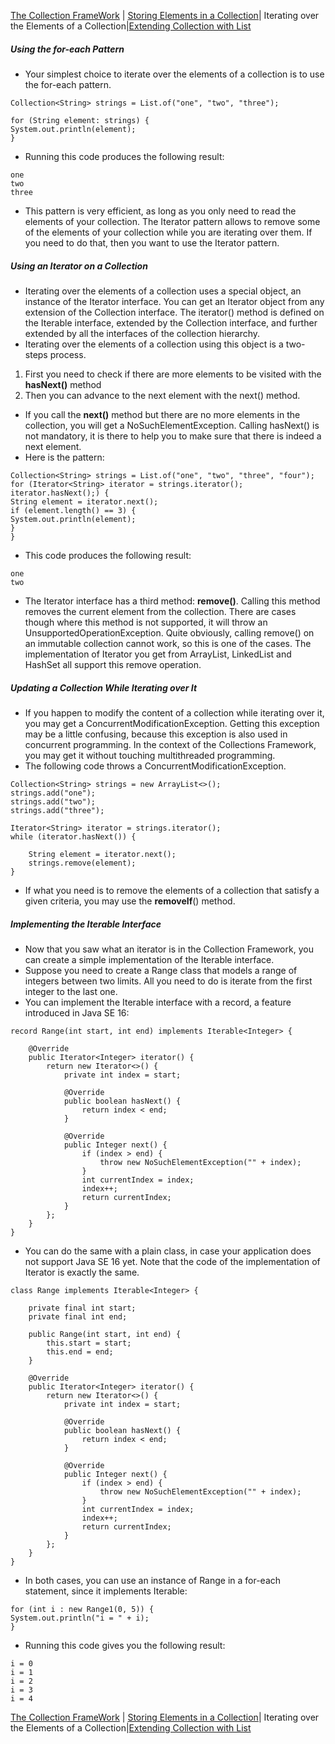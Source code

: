 [The Collection FrameWork](./README.md) | [Storing Elements in a Collection](./Storing_Elements_in_a_Collection.md)| Iterating over the Elements of a Collection|[Extending Collection with List](./Extending_Collection_with_List.md)
##### Using the for-each Pattern
* Your simplest choice to iterate over the elements of a collection is to use the for-each pattern.
```
Collection<String> strings = List.of("one", "two", "three");

for (String element: strings) {
System.out.println(element);
}
```
* Running this code produces the following result:
```
one
two
three
```
* This pattern is very efficient, as long as you only need to read the elements of your collection. The Iterator pattern allows to remove some of the elements of your collection while you are iterating over them. If you need to do that, then you want to use the Iterator pattern.
##### Using an Iterator on a Collection
* Iterating over the elements of a collection uses a special object, an instance of the Iterator interface. You can get an Iterator object from any extension of the Collection interface. The iterator() method is defined on the Iterable interface, extended by the Collection interface, and further extended by all the interfaces of the collection hierarchy. 
* Iterating over the elements of a collection using this object is a two-steps process.
1. First you need to check if there are more elements to be visited with the **hasNext()** method 
2. Then you can advance to the next element with the next() method.
* If you call the **next()** method but there are no more elements in the collection, you will get a NoSuchElementException. Calling hasNext() is not mandatory, it is there to help you to make sure that there is indeed a next element. 
* Here is the pattern:
```
Collection<String> strings = List.of("one", "two", "three", "four");
for (Iterator<String> iterator = strings.iterator(); iterator.hasNext();) {
String element = iterator.next();
if (element.length() == 3) {
System.out.println(element);
}
}
```
* This code produces the following result:
```
one
two
```
* The Iterator interface has a third method: **remove()**. Calling this method removes the current element from the collection. There are cases though where this method is not supported, it will throw an UnsupportedOperationException. Quite obviously, calling remove() on an immutable collection cannot work, so this is one of the cases. The implementation of Iterator you get from ArrayList, LinkedList and HashSet all support this remove operation.
##### Updating a Collection While Iterating over It
* If you happen to modify the content of a collection while iterating over it, you may get a ConcurrentModificationException. Getting this exception may be a little confusing, because this exception is also used in concurrent programming. In the context of the Collections Framework, you may get it without touching multithreaded programming. 
* The following code throws a ConcurrentModificationException.
```
Collection<String> strings = new ArrayList<>();
strings.add("one");
strings.add("two");
strings.add("three");

Iterator<String> iterator = strings.iterator();
while (iterator.hasNext()) {

    String element = iterator.next();
    strings.remove(element);
}
```
* If what you need is to remove the elements of a collection that satisfy a given criteria, you may use the **removeIf**() method.
##### Implementing the Iterable Interface
* Now that you saw what an iterator is in the Collection Framework, you can create a simple implementation of the Iterable interface. 
* Suppose you need to create a Range class that models a range of integers between two limits. All you need to do is iterate from the first integer to the last one. 
* You can implement the Iterable interface with a record, a feature introduced in Java SE 16:
```
record Range(int start, int end) implements Iterable<Integer> {

    @Override
    public Iterator<Integer> iterator() {
        return new Iterator<>() {
            private int index = start;
            
            @Override
            public boolean hasNext() {
                return index < end;
            }

            @Override
            public Integer next() {
                if (index > end) {
                    throw new NoSuchElementException("" + index);
                }
                int currentIndex = index;
                index++;
                return currentIndex;
            }
        };
    }
}
```
* You can do the same with a plain class, in case your application does not support Java SE 16 yet. Note that the code of the implementation of Iterator is exactly the same.
```
class Range implements Iterable<Integer> {

    private final int start;
    private final int end;
    
    public Range(int start, int end) {
        this.start = start;
        this.end = end;
    }
    
    @Override
    public Iterator<Integer> iterator() {
        return new Iterator<>() {
            private int index = start;
            
            @Override
            public boolean hasNext() {
                return index < end;
            }

            @Override
            public Integer next() {
                if (index > end) {
                    throw new NoSuchElementException("" + index);
                }
                int currentIndex = index;
                index++;
                return currentIndex;
            }
        };
    }
}
```
* In both cases, you can use an instance of Range in a for-each statement, since it implements Iterable:
```
for (int i : new Range1(0, 5)) {
System.out.println("i = " + i);
}
```
* Running this code gives you the following result:
```
i = 0
i = 1
i = 2
i = 3
i = 4
```

[The Collection FrameWork](./README.md) | [Storing Elements in a Collection](./Storing_Elements_in_a_Collection.md)| Iterating over the Elements of a Collection|[Extending Collection with List](./Extending_Collection_with_List.md)